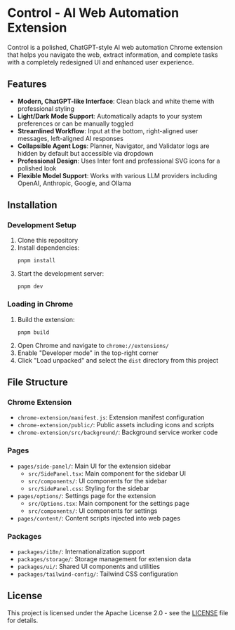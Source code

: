 # Control - AI Web Automation Extension

Control is a polished, ChatGPT-style AI web automation Chrome extension that helps you navigate the web, extract information, and complete tasks with a completely redesigned UI and enhanced user experience.

## Features

- **Modern, ChatGPT-like Interface**: Clean black and white theme with professional styling
- **Light/Dark Mode Support**: Automatically adapts to your system preferences or can be manually toggled
- **Streamlined Workflow**: Input at the bottom, right-aligned user messages, left-aligned AI responses
- **Collapsible Agent Logs**: Planner, Navigator, and Validator logs are hidden by default but accessible via dropdown
- **Professional Design**: Uses Inter font and professional SVG icons for a polished look
- **Flexible Model Support**: Works with various LLM providers including OpenAI, Anthropic, Google, and Ollama

## Installation

### Development Setup

1. Clone this repository
2. Install dependencies:
   ```
   pnpm install
   ```
3. Start the development server:
   ```
   pnpm dev
   ```

### Loading in Chrome

1. Build the extension:
   ```
   pnpm build
   ```
2. Open Chrome and navigate to `chrome://extensions/`
3. Enable "Developer mode" in the top-right corner
4. Click "Load unpacked" and select the `dist` directory from this project

## File Structure

### Chrome Extension
- `chrome-extension/manifest.js`: Extension manifest configuration
- `chrome-extension/public/`: Public assets including icons and scripts
- `chrome-extension/src/background/`: Background service worker code

### Pages
- `pages/side-panel/`: Main UI for the extension sidebar
  - `src/SidePanel.tsx`: Main component for the sidebar UI
  - `src/components/`: UI components for the sidebar
  - `src/SidePanel.css`: Styling for the sidebar
- `pages/options/`: Settings page for the extension
  - `src/Options.tsx`: Main component for the settings page
  - `src/components/`: UI components for settings
- `pages/content/`: Content scripts injected into web pages

### Packages
- `packages/i18n/`: Internationalization support
- `packages/storage/`: Storage management for extension data
- `packages/ui/`: Shared UI components and utilities
- `packages/tailwind-config/`: Tailwind CSS configuration

## License

This project is licensed under the Apache License 2.0 - see the [LICENSE](LICENSE) file for details.

<!-- ## Acknowledgments

Control is a fork of [Nanobrowser](https://github.com/nanobrowser/nanobrowser). All credit for the core functionality goes to the original authors. -->